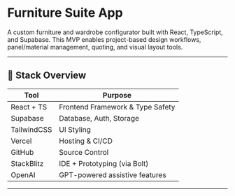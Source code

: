 # Furniture Suite App

A custom furniture and wardrobe configurator built with React, TypeScript, and Supabase. This MVP enables project-based design workflows, panel/material management, quoting, and visual layout tools.

---

## 🔧 Stack Overview

| Tool        | Purpose                           |
|-------------|-----------------------------------|
| React + TS  | Frontend Framework & Type Safety  |
| Supabase    | Database, Auth, Storage           |
| TailwindCSS | UI Styling                        |
| Vercel      | Hosting & CI/CD                   |
| GitHub      | Source Control                    |
| StackBlitz  | IDE + Prototyping (via Bolt)      |
| OpenAI      | GPT-powered assistive features    |

---
